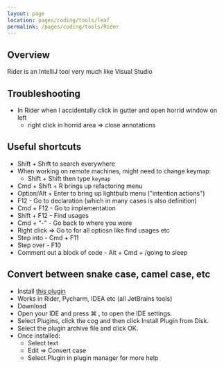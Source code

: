 ```yaml
---
layout: page
location: pages/coding/tools/leaf
permalink: /pages/coding/tools/Rider
---
```


## Overview

Rider is an IntelliJ tool very much like Visual Studio

## Troubleshooting    

- In Rider when I accidentally click in gutter and open horrid window on left
  - right click in horrid area => close annotations

## Useful shortcuts

- Shift + Shift to search everywhere
- When working on remote machines, might need to change keymap:
  - Shift + Shift then type `keymap`
- Cmd + Shift + R brings up refactoring menu
- Option/Alt + Enter to bring up lightbulb menu ("intention actions")
- F12 - Go to declaration (which in many cases is also definition)
- Cmd + F12 - Go to implementation
- Shift + F12 - Find usages
- Cmd + "-" - Go back to where you were
- Right click => Go to for all optiosn like find usages etc
- Step into - Cmd + F11
- Step over - F10
- Comment out a block of code - Alt + Cmd + /going to sleep

## Convert between snake case, camel case, etc

- Install [this plugin](https://plugins.jetbrains.com/plugin/10985-case-conversion)
- Works in Rider, Pycharm, IDEA etc (all JetBrains tools)
- Download
- Open your IDE and press ⌘ , to open the IDE settings.
- Select Plugins, click the cog and then click Install Plugin from Disk.
- Select the plugin archive file and click OK.
- Once installed:
    - Select text
    - Edit => Convert case
    - Select Plugin in plugin manager for more help